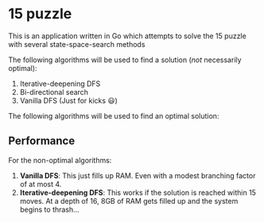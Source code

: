 # 15 puzzle

This is an application written in Go which attempts to solve the 15 puzzle with several state-space-search methods

The following algorithms will be used to find a solution (*not* necessarily optimal):

1. Iterative-deepening DFS
2. Bi-directional search
3. Vanilla DFS (Just for kicks :smiley:)

The following algorithms will be used to find an optimal solution:

## Performance

For the non-optimal algorithms:

1. **Vanilla DFS**:  This just fills up RAM. Even with a modest branching factor of at most 4.
2. **Iterative-deepening DFS**: This works if the solution is reached within 15 moves. At a depth of 16, 8GB of RAM gets filled up and the system begins to thrash...
